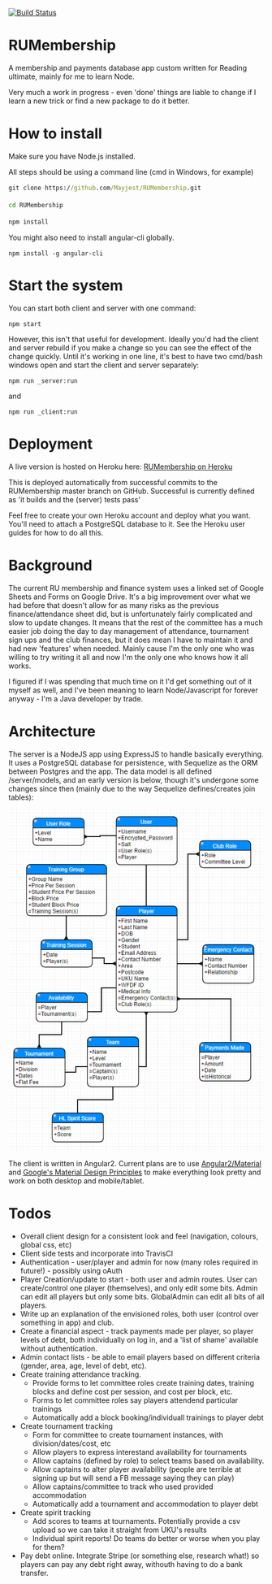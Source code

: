 [![Build Status](https://travis-ci.org/Mayjest/RUMembership.svg?branch=master)](https://travis-ci.org/Mayjest/RUMembership)

# RUMembership
A membership and payments database app custom written for Reading ultimate, mainly for me to learn Node.

Very much a work in progress - even 'done' things are liable to change if I learn a new trick or find a new package to do it better.

# How to install
Make sure you have Node.js installed.

All steps should be using a command line (cmd in Windows, for example)
```cmd
git clone https://github.com/Mayjest/RUMembership.git

cd RUMembership

npm install
```
You might also need to install angular-cli globally.
```npm
npm install -g angular-cli
```
# Start the system

You can start both client and server with one command:

```npm
npm start
```
However, this isn't that useful for development. Ideally you'd had the client and server rebuild if you make a change so you can see 
the effect of the change quickly. Until it's working in one line, it's best to have two cmd/bash windows open and start the 
client and server separately: 

```npm
npm run _server:run
```
and
```npm
npm run _client:run
```

# Deployment
A live version is hosted on Heroku here:
[RUMembership on Heroku](https://ru-membership.herokuapp.com)

This is deployed automatically from successful commits to the RUMembership master branch on GitHub. Successful is currently defined as 'it builds and the (server) tests pass'

Feel free to create your own Heroku account and deploy what you want. You'll need to attach a PostgreSQL database to it. See the Heroku user guides for how to do all this.

# Background
The current RU membership and finance system uses a linked set of Google Sheets and Forms on Google Drive. It's a big improvement over what we had before that doesn't allow for as many risks as the previous finance/attendance sheet did, but is unfortunately fairly complicated and slow to update changes. It means that the rest of the committee has a much easier job doing the day to day management of attendance, tournament sign ups and the club finances, but it does mean I have to maintain it and had new 'features' when needed. Mainly cause I'm the only one who was willing to try writing it all and now I'm the only one who knows how it all works.

I figured if I was spending that much time on it I'd get something out of it myself as well, and I've been meaning to learn Node/Javascript for forever anyway - I'm a Java developer by trade. 

# Architecture
The server is a NodeJS app using ExpressJS to handle basically everything. It uses a PostgreSQL database for persistence, with Sequelize as the ORM between Postgres and the app. The data model is all defined /server/models, and an early version is below, though it's undergone some changes since then (mainly due to the way Sequelize defines/creates join tables):

 ![ORM](./ormModel.PNG)

 The client is written in Angular2. Current plans are to use [Angular2/Material](https://material.angular.io/) and [Google's Material Design Principles](https://material.io/guidelines/) to make everything look pretty and work on both desktop and mobile/tablet.

# Todos
- Overall client design for a consistent look and feel (navigation, colours, global css, etc)
- Client side tests and incorporate into TravisCI
- Authentication - user/player and admin for now (many roles required in future!) - possibly using oAuth
- Player Creation/update to start - both user and admin routes. User can create/control one player (themselves), and only edit some bits. Admin can edit all players but only some bits. GlobalAdmin can edit all bits of all players.
- Write up an explanation of the envisioned roles, both user (control over something in app) and club.
- Create a financial aspect - track payments made per player, so player levels of debt, both individually on log in, and a 'list of shame' available without authentication.
- Admin contact lists - be able to email players based on different criteria (gender, area, age, level of debt, etc).
- Create training attendance tracking.
    - Provide forms to let committee roles create training dates, training blocks and define cost per session, and cost per block, etc.
    - Forms to let committee roles say players attendend particular trainings
    - Automatically add a block booking/individuall trainings to player debt  
- Create tournament tracking
    - Form for committee to create tournament instances, with division/dates/cost, etc
    - Allow players to express interestand availability for tournaments
    - Allow captains (defined by role) to select teams based on availability.
    - Allow captains to alter player availability (people are terrible at signing up but will send a FB message saying they can play)
    - Allow captains/committee to track who used provided accommodation
    - Automatically add a tournament and accommodation to player debt
- Create spirit tracking
    - Add scores to teams at tournaments. Potentially provide a csv upload so we can take it straight from UKU's results
    - Individual spirit reports! Do teams do better or worse when you play for them?
- Pay debt online. Integrate Stripe (or something else, research what!) so players can pay any debt right away, withouth having to do a bank transfer.
